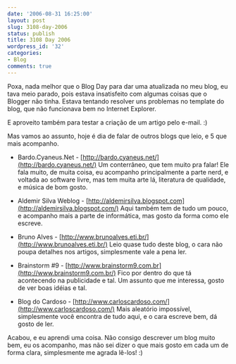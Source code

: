 ```yaml
---
date: '2006-08-31 16:25:00'
layout: post
slug: 3108-day-2006
status: publish
title: 3108 Day 2006
wordpress_id: '32'
categories:
- Blog
comments: true
---
```


Poxa, nada melhor que o Blog Day para dar uma atualizada no meu blog, eu tava meio parado, pois estava insatisfeito com algumas coisas que o Blogger não tinha. Estava tentando resolver uns problemas no template do blog, que não funcionava bem no Internet Explorer.

E aproveito também para testar a criação de um artigo pelo e-mail. :)

Mas vamos ao assunto, hoje é dia de falar de outros blogs que leio, e 5 que mais acompanho.

* Bardo.Cyaneus.Net - [http://bardo.cyaneus.net/](http://bardo.cyaneus.net/)
Um conterrâneo, que tem muito pra falar! Ele fala muito, de muita coisa, eu acompanho principalmente a parte nerd, e voltada ao software livre, mas tem muita arte lá, literatura de qualidade, e música de bom
gosto.

* Aldemir Silva Weblog - [http://aldemirsilva.blogspot.com](http://aldemirsilva.blogspot.com/)
Aqui também tem de tudo um pouco, e acompanho mais a parte de informática, mas gosto da forma como ele escreve.

* Bruno Alves - [http://www.brunoalves.eti.br/](http://www.brunoalves.eti.br/)
Leio quase tudo deste blog, o cara não poupa detalhes nos artigos, simplesmente vale a pena ler.

* Brainstorm #9 - [http://www.brainstorm9.com.br](http://www.brainstorm9.com.br/)
Fico por dentro do que tá acontecendo na publicidade e tal. Um assunto que me interessa, gosto de ver boas idéias e tal.

* Blog do Cardoso - [http://www.carloscardoso.com/](http://www.carloscardoso.com/)
Mais aleatório impossível, simplesmente você encontra de tudo aqui, e o cara escreve bem, dá gosto de ler.

Acabou, e eu aprendi uma coisa. Não consigo descrever um blog muito bem, eu os acompanho, mas não sei dizer o que mais gosto em cada um de forma clara, simplesmente me agrada lê-los! :)
